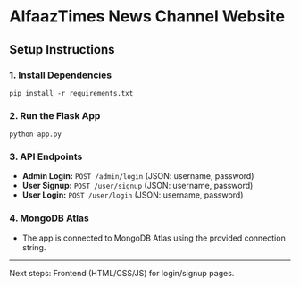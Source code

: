 # AlfaazTimes News Channel Website

## Setup Instructions

### 1. Install Dependencies
```
pip install -r requirements.txt
```

### 2. Run the Flask App
```
python app.py
```

### 3. API Endpoints
- **Admin Login:** `POST /admin/login` (JSON: username, password)
- **User Signup:** `POST /user/signup` (JSON: username, password)
- **User Login:** `POST /user/login` (JSON: username, password)

### 4. MongoDB Atlas
- The app is connected to MongoDB Atlas using the provided connection string.

---

Next steps: Frontend (HTML/CSS/JS) for login/signup pages. 